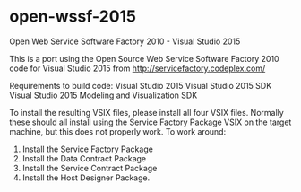 # open-wssf-2015
Open Web Service Software Factory 2010 - Visual Studio 2015

This is a port using the Open Source Web Service Software Factory 2010 code for Visual Studio 2015 from 
http://servicefactory.codeplex.com/

Requirements to build code:
Visual Studio 2015
Visual Studio 2015 SDK
Visual Studio 2015 Modeling and Visualization SDK

To install the resulting VSIX files, please install all four VSIX files. Normally these should all install using the Service Factory Package VSIX on the target machine, but this does not properly work. To work around:
1) Install the Service Factory Package
2) Install the Data Contract Package
3) Install the Service Contract Package
4) Install the Host Designer Package.
